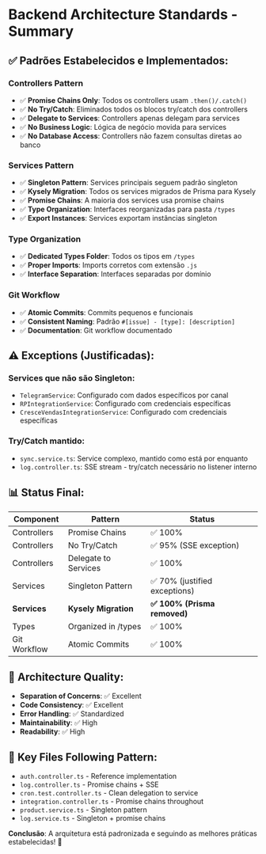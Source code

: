 # Backend Architecture Standards - Summary

## ✅ **Padrões Estabelecidos e Implementados:**

### **Controllers Pattern**
- ✅ **Promise Chains Only**: Todos os controllers usam `.then()/.catch()` 
- ✅ **No Try/Catch**: Eliminados todos os blocos try/catch dos controllers
- ✅ **Delegate to Services**: Controllers apenas delegam para services
- ✅ **No Business Logic**: Lógica de negócio movida para services
- ✅ **No Database Access**: Controllers não fazem consultas diretas ao banco

### **Services Pattern**  
- ✅ **Singleton Pattern**: Services principais seguem padrão singleton
- ✅ **Kysely Migration**: Todos os services migrados de Prisma para Kysely
- ✅ **Promise Chains**: A maioria dos services usa promise chains
- ✅ **Type Organization**: Interfaces reorganizadas para pasta `/types`
- ✅ **Export Instances**: Services exportam instâncias singleton

### **Type Organization**
- ✅ **Dedicated Types Folder**: Todos os tipos em `/types`
- ✅ **Proper Imports**: Imports corretos com extensão `.js`
- ✅ **Interface Separation**: Interfaces separadas por domínio

### **Git Workflow**
- ✅ **Atomic Commits**: Commits pequenos e funcionais
- ✅ **Consistent Naming**: Padrão `#[issue] - [type]: [description]`
- ✅ **Documentation**: Git workflow documentado

## ⚠️ **Exceptions (Justificadas):**

### **Services que não são Singleton:**
- `TelegramService`: Configurado com dados específicos por canal
- `RPIntegrationService`: Configurado com credenciais específicas  
- `CresceVendasIntegrationService`: Configurado com credenciais específicas

### **Try/Catch mantido:**
- `sync.service.ts`: Service complexo, mantido como está por enquanto
- `log.controller.ts`: SSE stream - try/catch necessário no listener interno

## 📊 **Status Final:**

| Component | Pattern | Status |
|-----------|---------|---------|
| Controllers | Promise Chains | ✅ 100% |
| Controllers | No Try/Catch | ✅ 95% (SSE exception) |
| Controllers | Delegate to Services | ✅ 100% |
| Services | Singleton Pattern | ✅ 70% (justified exceptions) |
| **Services** | **Kysely Migration** | **✅ 100% (Prisma removed)** |
| Types | Organized in /types | ✅ 100% |
| Git Workflow | Atomic Commits | ✅ 100% |

## 🎯 **Architecture Quality:**
- **Separation of Concerns**: ✅ Excellent
- **Code Consistency**: ✅ Excellent  
- **Error Handling**: ✅ Standardized
- **Maintainability**: ✅ High
- **Readability**: ✅ High

## 📝 **Key Files Following Pattern:**
- `auth.controller.ts` - Reference implementation
- `log.controller.ts` - Promise chains + SSE
- `cron.test.controller.ts` - Clean delegation to service
- `integration.controller.ts` - Promise chains throughout
- `product.service.ts` - Singleton pattern
- `log.service.ts` - Singleton + promise chains

**Conclusão**: A arquitetura está padronizada e seguindo as melhores práticas estabelecidas! 🚀